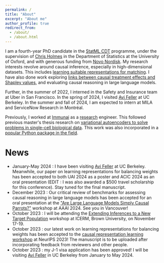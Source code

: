```yaml
---
permalink: /
title: "About"
excerpt: "About me"
author_profile: true
redirect_from: 
  - /about/
  - /about.html
---
```


I am a fourth-year PhD candidate in the [StatML CDT](https://statml.io/) programme, under the supervision of [Chris Holmes](https://www.stats.ox.ac.uk/people/chris-holmes) in the Department of Statistics at the University of Oxford, and with generous funding from [Novo Nordisk](https://www.novonordisk.com/). My research interests revolve around causal inference, especially in high-dimensional datasets. This includes [learning suitable representations for matching](https://proceedings.mlr.press/v151/clivio22a.html). I have also done work exploring [links between causal treatment effects and Shapley values](https://proceedings.mlr.press/v202/ter-minassian23a.html), and evaluating causal reasoning in large language models.

Further, in the summer of 2022, I interned in the Safety and Insurance team at Uber in San Francisco. In the spring of 2024, I visited [Avi Feller](https://www.avifeller.com/) at UC Berkeley. In the summer and fall of 2024, I am expected to intern at MILA and ServiceNow Research in Montréal.

Previously, I worked at [Immunai](https://www.immunai.com/) as a [research](https://regier.stat.lsa.umich.edu/assets/pdf/clivio2020cell.pdf) engineer. This followed previous master's thesis research on [variational autoencoders to solve problems in single-cell biological data](https://www.biorxiv.org/content/10.1101/794875v3). This work was also incorporated in a [popular Python package in the field](https://www.nature.com/articles/s41587-021-01206-w). 

News
======
- January-May 2024 : I have been visiting [Avi Feller](https://www.avifeller.com/) at UC Berkeley. Meanwhile, our paper on learning representations for balancing weights has been accepted to both UAI 2024 as a poster and ACIC 2024 as an oral presentation (EDIT : I was also awarded a $500 travel scholarship for this conference). Stay tuned for the final manuscript.
- December 2023 : Our critical review of benchmarks for assessing causal reasoning in large language models has been accepted for an oral presentation at the ["Are Large Language Models Simply Causal Parrots?"](https://llmcp.cause-lab.net/llmcp) workshop at AAAI 2024. See you in Vancouver!
- October 2023 : I will be attending the [Extending Inferences to a New Target Population](https://icerm.brown.edu/events/htw-23-eintp/) workshop at ICERM, Brown University, on November 17-19.
- October 2023 : our latest work on learning representations for balancing weights has been accepted to the [causal representation learning workshop](https://crl-workshop.github.io/) at NeurIPS 2023! The manuscript is to be uploaded after incorporating feedback from reviewers and other people.
- October 2023 : my J-1 visa application has been approved! I will be visiting [Avi Feller](https://www.avifeller.com/) in UC Berkeley from January to May 2024.

